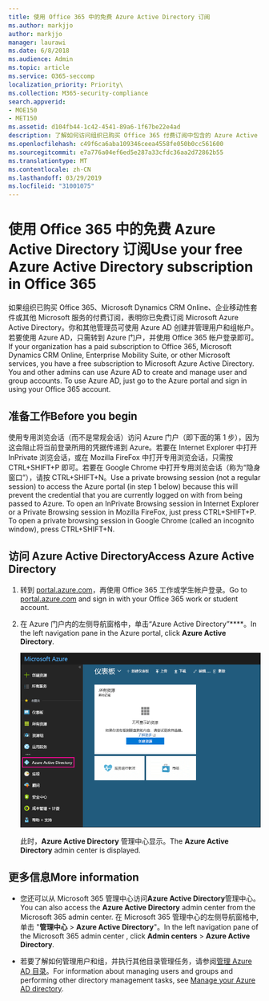 ```yaml
---
title: 使用 Office 365 中的免费 Azure Active Directory 订阅
ms.author: markjjo
author: markjjo
manager: laurawi
ms.date: 6/8/2018
ms.audience: Admin
ms.topic: article
ms.service: O365-seccomp
localization_priority: Priority\
ms.collection: M365-security-compliance
search.appverid:
- MOE150
- MET150
ms.assetid: d104fb44-1c42-4541-89a6-1f67be22e4ad
description: 了解如何访问组织已购买 Office 365 付费订阅中包含的 Azure Active Directory。
ms.openlocfilehash: c49f6ca6aba109346ceea4558fe050b0cc561600
ms.sourcegitcommit: e7a776a04ef6ed5e287a33cfdc36aa2d72862b55
ms.translationtype: MT
ms.contentlocale: zh-CN
ms.lasthandoff: 03/29/2019
ms.locfileid: "31001075"
---
```

# <a name="use-your-free-azure-active-directory-subscription-in-office-365"></a><span data-ttu-id="a6d72-103">使用 Office 365 中的免费 Azure Active Directory 订阅</span><span class="sxs-lookup"><span data-stu-id="a6d72-103">Use your free Azure Active Directory subscription in Office 365</span></span>

<span data-ttu-id="a6d72-p101">如果组织已购买 Office 365、Microsoft Dynamics CRM Online、企业移动性套件或其他 Microsoft 服务的付费订阅，表明你已免费订阅 Microsoft Azure Active Directory。你和其他管理员可使用 Azure AD 创建并管理用户和组帐户。若要使用 Azure AD，只需转到 Azure 门户，并使用 Office 365 帐户登录即可。</span><span class="sxs-lookup"><span data-stu-id="a6d72-p101">If your organization has a paid subscription to Office 365, Microsoft Dynamics CRM Online, Enterprise Mobility Suite, or other Microsoft services, you have a free subscription to Microsoft Azure Active Directory. You and other admins can use Azure AD to create and manage user and group accounts. To use Azure AD, just go to the Azure portal and sign in using your Office 365 account.</span></span>
  
## <a name="before-you-begin"></a><span data-ttu-id="a6d72-107">准备工作</span><span class="sxs-lookup"><span data-stu-id="a6d72-107">Before you begin</span></span>

<span data-ttu-id="a6d72-p102">使用专用浏览会话（而不是常规会话）访问 Azure 门户（即下面的第 1 步），因为这会阻止将当前登录所用的凭据传递到 Azure。若要在 Internet Explorer 中打开 InPrivate 浏览会话，或在 Mozilla FireFox 中打开专用浏览会话，只需按 CTRL+SHIFT+P 即可。若要在 Google Chrome 中打开专用浏览会话（称为“隐身窗口”），请按 CTRL+SHIFT+N。</span><span class="sxs-lookup"><span data-stu-id="a6d72-p102">Use a private browsing session (not a regular session) to access the Azure portal (in step 1 below) because this will prevent the credential that you are currently logged on with from being passed to Azure. To open an InPrivate Browsing session in Internet Explorer or a Private Browsing session in Mozilla FireFox, just press CTRL+SHIFT+P. To open a private browsing session in Google Chrome (called an incognito window), press CTRL+SHIFT+N.</span></span>
  
## <a name="access-azure-active-directory"></a><span data-ttu-id="a6d72-111">访问 Azure Active Directory</span><span class="sxs-lookup"><span data-stu-id="a6d72-111">Access Azure Active Directory</span></span>

1. <span data-ttu-id="a6d72-112">转到 [portal.azure.com](https://portal.azure.com)，再使用 Office 365 工作或学生帐户登录。</span><span class="sxs-lookup"><span data-stu-id="a6d72-112">Go to [portal.azure.com](https://portal.azure.com) and sign in with your Office 365 work or student account.</span></span> 
    
2. <span data-ttu-id="a6d72-113">在 Azure 门户内的左侧导航窗格中，单击“Azure Active Directory”\*\*\*\*。</span><span class="sxs-lookup"><span data-stu-id="a6d72-113">In the left navigation pane in the Azure portal, click **Azure Active Directory**.</span></span>
    
    ![在 Azure 门户内的左侧导航窗格中，单击“Azure Active Directory”。](media/97d2d72f-ac20-46ab-898c-851f6009b453.png)
  
    <span data-ttu-id="a6d72-115">此时，**Azure Active Directory** 管理中心显示。</span><span class="sxs-lookup"><span data-stu-id="a6d72-115">The **Azure Active Directory** admin center is displayed.</span></span> 
    
## <a name="more-information"></a><span data-ttu-id="a6d72-116">更多信息</span><span class="sxs-lookup"><span data-stu-id="a6d72-116">More information</span></span>

- <span data-ttu-id="a6d72-117">您还可以从 Microsoft 365 管理中心访问**Azure Active Directory**管理中心。</span><span class="sxs-lookup"><span data-stu-id="a6d72-117">You can also access the **Azure Active Directory** admin center from the Microsoft 365 admin center.</span></span> <span data-ttu-id="a6d72-118">在 Microsoft 365 管理中心的左侧导航窗格中, 单击 "**管理中心** \> **Azure Active Directory**"。</span><span class="sxs-lookup"><span data-stu-id="a6d72-118">In the left navigation pane of the Microsoft 365 admin center , click **Admin centers** \> **Azure Active Directory**.</span></span>
    
- <span data-ttu-id="a6d72-119">若要了解如何管理用户和组，并执行其他目录管理任务，请参阅[管理 Azure AD 目录](https://docs.microsoft.com/azure/active-directory/active-directory-administer)。</span><span class="sxs-lookup"><span data-stu-id="a6d72-119">For information about managing users and groups and performing other directory management tasks, see [Manage your Azure AD directory](https://docs.microsoft.com/azure/active-directory/active-directory-administer).</span></span>
